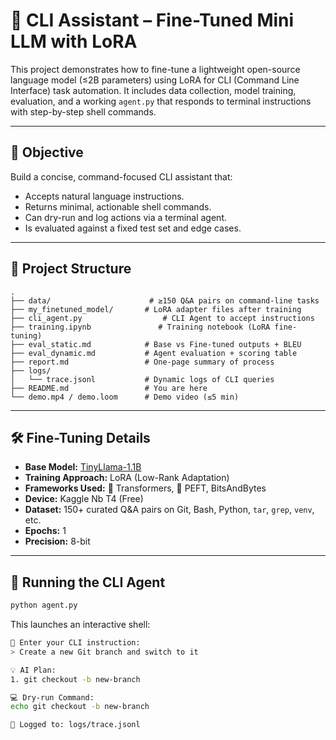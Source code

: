 # 🧠 CLI Assistant – Fine-Tuned Mini LLM with LoRA

This project demonstrates how to fine-tune a lightweight open-source language model (≤2B parameters) using LoRA for CLI (Command Line Interface) task automation. It includes data collection, model training, evaluation, and a working `agent.py` that responds to terminal instructions with step-by-step shell commands.

---

## 📌 Objective

Build a concise, command-focused CLI assistant that:

* Accepts natural language instructions.
* Returns minimal, actionable shell commands.
* Can dry-run and log actions via a terminal agent.
* Is evaluated against a fixed test set and edge cases.

---

## 📁 Project Structure

```
.
├── data/                      # ≥150 Q&A pairs on command-line tasks
├── my_finetuned_model/       # LoRA adapter files after training
├── cli_agent.py                  # CLI Agent to accept instructions
├── training.ipynb               # Training notebook (LoRA fine-tuning)
├── eval_static.md            # Base vs Fine-tuned outputs + BLEU
├── eval_dynamic.md           # Agent evaluation + scoring table
├── report.md                 # One-page summary of process
├── logs/
│   └── trace.jsonl           # Dynamic logs of CLI queries
├── README.md                 # You are here
└── demo.mp4 / demo.loom      # Demo video (≤5 min)
```

---

## 🛠️ Fine-Tuning Details

* **Base Model:** [TinyLlama-1.1B](https://huggingface.co/cognitivecomputations/TinyLlama-1.1B)
* **Training Approach:** LoRA (Low-Rank Adaptation)
* **Frameworks Used:** 🤗 Transformers, 🤗 PEFT, BitsAndBytes
* **Device:** Kaggle Nb T4 (Free)
* **Dataset:** 150+ curated Q\&A pairs on Git, Bash, Python, `tar`, `grep`, `venv`, etc.
* **Epochs:** 1
* **Precision:** 8-bit 

---

## 🤖 Running the CLI Agent

```bash
python agent.py
```

This launches an interactive shell:

```bash
🧠 Enter your CLI instruction:
> Create a new Git branch and switch to it

💡 AI Plan:
1. git checkout -b new-branch

💻 Dry-run Command:
echo git checkout -b new-branch

📄 Logged to: logs/trace.jsonl
```
